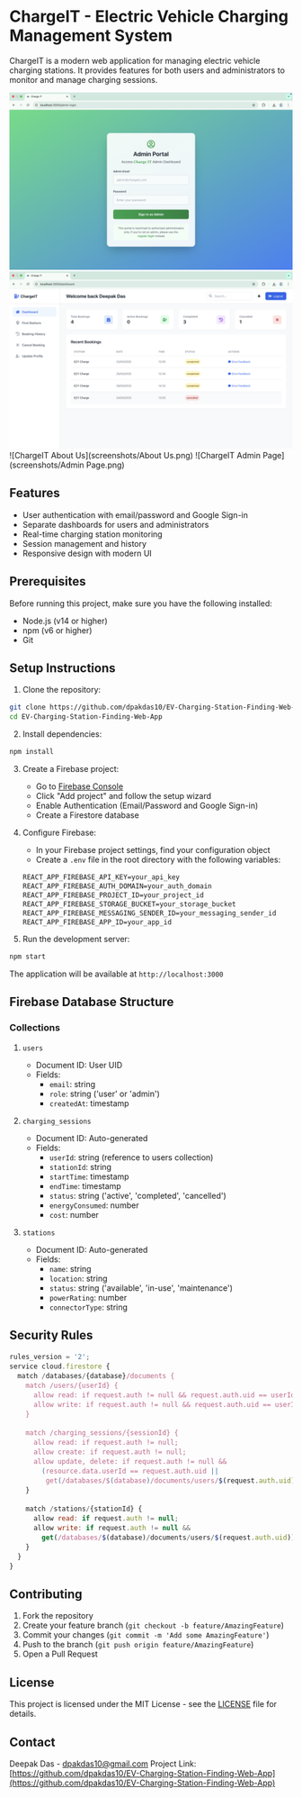 # ChargeIT - Electric Vehicle Charging Management System

ChargeIT is a modern web application for managing electric vehicle charging stations. It provides features for both users and administrators to monitor and manage charging sessions.

![ChargeIT Login Page](screenshots/login_page.png)
![ChargeIT Dashboard](screenshots/dashboard.png)
![ChargeIT About Us](screenshots/About Us.png)
![ChargeIT Admin Page](screenshots/Admin Page.png)

## Features

- User authentication with email/password and Google Sign-in
- Separate dashboards for users and administrators
- Real-time charging station monitoring
- Session management and history
- Responsive design with modern UI

## Prerequisites

Before running this project, make sure you have the following installed:
- Node.js (v14 or higher)
- npm (v6 or higher)
- Git

## Setup Instructions

1. Clone the repository:
```bash
git clone https://github.com/dpakdas10/EV-Charging-Station-Finding-Web-App.git
cd EV-Charging-Station-Finding-Web-App
```

2. Install dependencies:
```bash
npm install
```

3. Create a Firebase project:
   - Go to [Firebase Console](https://console.firebase.google.com/)
   - Click "Add project" and follow the setup wizard
   - Enable Authentication (Email/Password and Google Sign-in)
   - Create a Firestore database

4. Configure Firebase:
   - In your Firebase project settings, find your configuration object
   - Create a `.env` file in the root directory with the following variables:
   ```
   REACT_APP_FIREBASE_API_KEY=your_api_key
   REACT_APP_FIREBASE_AUTH_DOMAIN=your_auth_domain
   REACT_APP_FIREBASE_PROJECT_ID=your_project_id
   REACT_APP_FIREBASE_STORAGE_BUCKET=your_storage_bucket
   REACT_APP_FIREBASE_MESSAGING_SENDER_ID=your_messaging_sender_id
   REACT_APP_FIREBASE_APP_ID=your_app_id
   ```

5. Run the development server:
```bash
npm start
```

The application will be available at `http://localhost:3000`

## Firebase Database Structure

### Collections

1. `users`
   - Document ID: User UID
   - Fields:
     - `email`: string
     - `role`: string ('user' or 'admin')
     - `createdAt`: timestamp

2. `charging_sessions`
   - Document ID: Auto-generated
   - Fields:
     - `userId`: string (reference to users collection)
     - `stationId`: string
     - `startTime`: timestamp
     - `endTime`: timestamp
     - `status`: string ('active', 'completed', 'cancelled')
     - `energyConsumed`: number
     - `cost`: number

3. `stations`
   - Document ID: Auto-generated
   - Fields:
     - `name`: string
     - `location`: string
     - `status`: string ('available', 'in-use', 'maintenance')
     - `powerRating`: number
     - `connectorType`: string

## Security Rules

```javascript
rules_version = '2';
service cloud.firestore {
  match /databases/{database}/documents {
    match /users/{userId} {
      allow read: if request.auth != null && request.auth.uid == userId;
      allow write: if request.auth != null && request.auth.uid == userId;
    }
    
    match /charging_sessions/{sessionId} {
      allow read: if request.auth != null;
      allow create: if request.auth != null;
      allow update, delete: if request.auth != null && 
        (resource.data.userId == request.auth.uid || 
         get(/databases/$(database)/documents/users/$(request.auth.uid)).data.role == 'admin');
    }
    
    match /stations/{stationId} {
      allow read: if request.auth != null;
      allow write: if request.auth != null && 
        get(/databases/$(database)/documents/users/$(request.auth.uid)).data.role == 'admin';
    }
  }
}
```

## Contributing

1. Fork the repository
2. Create your feature branch (`git checkout -b feature/AmazingFeature`)
3. Commit your changes (`git commit -m 'Add some AmazingFeature'`)
4. Push to the branch (`git push origin feature/AmazingFeature`)
5. Open a Pull Request

## License

This project is licensed under the MIT License - see the [LICENSE](LICENSE) file for details.

## Contact

Deepak Das - dpakdas10@gmail.com
Project Link: [https://github.com/dpakdas10/EV-Charging-Station-Finding-Web-App](https://github.com/dpakdas10/EV-Charging-Station-Finding-Web-App)
